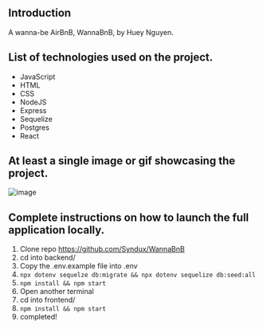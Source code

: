 ## Introduction
A wanna-be AirBnB, WannaBnB, by Huey Nguyen.

## List of technologies used on the project.
- JavaScript
- HTML
- CSS
- NodeJS
- Express
- Sequelize
- Postgres
- React

## At least a single image or gif showcasing the project.
![image](https://github.com/Syndux/WannaBnB/assets/78172054/49f5f54d-362f-46d4-9a5e-fd867a4fe090)

## Complete instructions on how to launch the full application locally.
1. Clone repo https://github.com/Syndux/WannaBnB
2. cd into backend/
3. Copy the .env.example file into .env
4. ```npx dotenv sequelze db:migrate && npx dotenv sequelize db:seed:all```
5. ```npm install && npm start```
6. Open another terminal
7. cd into frontend/
8. ```npm install && npm start```
9. completed!
